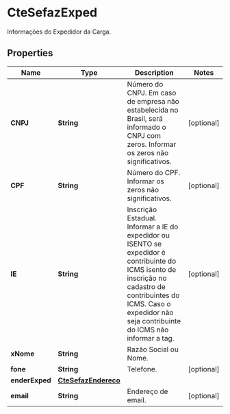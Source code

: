 

# CteSefazExped

Informações do Expedidor da Carga.

## Properties

| Name | Type | Description | Notes |
|------------ | ------------- | ------------- | -------------|
|**CNPJ** | **String** | Número do CNPJ.  Em caso de empresa não estabelecida no Brasil, será informado o CNPJ com zeros.  Informar os zeros não significativos. |  [optional] |
|**CPF** | **String** | Número do CPF.  Informar os zeros não significativos. |  [optional] |
|**IE** | **String** | Inscrição Estadual.  Informar a IE do expedidor ou ISENTO se expedidor é contribuinte do ICMS isento de inscrição no cadastro de contribuintes do ICMS. Caso o expedidor não seja contribuinte do ICMS não informar a tag. |  [optional] |
|**xNome** | **String** | Razão Social ou Nome. |  |
|**fone** | **String** | Telefone. |  [optional] |
|**enderExped** | [**CteSefazEndereco**](CteSefazEndereco.md) |  |  |
|**email** | **String** | Endereço de email. |  [optional] |



